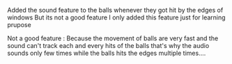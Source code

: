 Added the sound feature to the balls whenever they got hit by the edges of windows
But its not a good feature I only added this feature just for learning prupose

Not a good feature :
Because the movement of balls are very fast and the sound can't track each and every hits of the balls that's why the audio sounds only few times while the balls hits the edges 
multiple times....
